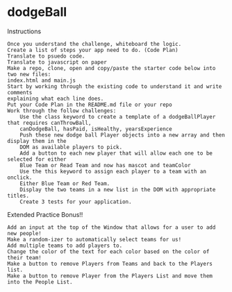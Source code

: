 # dodgeBall

Instructions

    Once you understand the challenge, whiteboard the logic.
    Create a list of steps your app need to do. (Code Plan)
    Translate to psuedo code.
    Translate to javascript on paper
    Make a repo, clone, open and copy/paste the starter code below into two new files: 
    index.html and main.js
    Start by working through the existing code to understand it and write comments 
    explaining what each line does.
    Put your Code Plan in the README.md file or your repo
    Work through the follow challenges:
        Use the class keyword to create a template of a dodgeBallPlayer that requires canThrowBall, 
        canDodgeBall, hasPaid, isHealthy, yearsExperience
        Push these new dodge ball Player objects into a new array and then display them in the 
        DOM as available players to pick.
        Add a button to each new player that will allow each one to be selected for either 
        Blue Team or Read Team and now has mascot and teamColor
        Use the this keyword to assign each player to a team with an onclick. 
        Either Blue Team or Red Team.
        Display the two teams in a new list in the DOM with appropriate titles.
        Create 3 tests for your application.

Extended Practice Bonus!!

    Add an input at the top of the Window that allows for a user to add new people!
    Make a random-izer to automatically select teams for us!
    Add multiple teams to add players to.
    Change the color of the text for each color based on the color of their team!
    Make a button to remove Players from Teams and back to the Players list.
    Make a button to remove Player from the Players List and move them into the People List.
